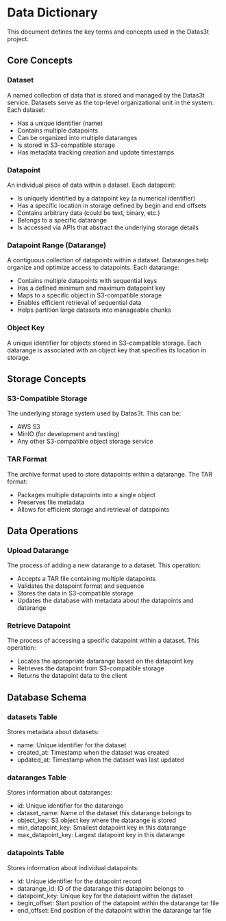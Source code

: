 # Data Dictionary

This document defines the key terms and concepts used in the Datas3t project.

## Core Concepts

### Dataset
A named collection of data that is stored and managed by the Datas3t service. Datasets serve as the top-level organizational unit in the system. Each dataset:
- Has a unique identifier (name)
- Contains multiple datapoints
- Can be organized into multiple dataranges
- Is stored in S3-compatible storage
- Has metadata tracking creation and update timestamps

### Datapoint
An individual piece of data within a dataset. Each datapoint:
- Is uniquely identified by a datapoint key (a numerical identifier)
- Has a specific location in storage defined by begin and end offsets
- Contains arbitrary data (could be text, binary, etc.)
- Belongs to a specific datarange
- Is accessed via APIs that abstract the underlying storage details

### Datapoint Range (Datarange)
A contiguous collection of datapoints within a dataset. Dataranges help organize and optimize access to datapoints. Each datarange:
- Contains multiple datapoints with sequential keys
- Has a defined minimum and maximum datapoint key
- Maps to a specific object in S3-compatible storage
- Enables efficient retrieval of sequential data
- Helps partition large datasets into manageable chunks

### Object Key
A unique identifier for objects stored in S3-compatible storage. Each datarange is associated with an object key that specifies its location in storage.

## Storage Concepts

### S3-Compatible Storage
The underlying storage system used by Datas3t. This can be:
- AWS S3
- MinIO (for development and testing)
- Any other S3-compatible object storage service

### TAR Format
The archive format used to store datapoints within a datarange. The TAR format:
- Packages multiple datapoints into a single object
- Preserves file metadata
- Allows for efficient storage and retrieval of datapoints

## Data Operations

### Upload Datarange
The process of adding a new datarange to a dataset. This operation:
- Accepts a TAR file containing multiple datapoints
- Validates the datapoint format and sequence
- Stores the data in S3-compatible storage
- Updates the database with metadata about the datapoints and datarange

### Retrieve Datapoint
The process of accessing a specific datapoint within a dataset. This operation:
- Locates the appropriate datarange based on the datapoint key
- Retrieves the datapoint from S3-compatible storage
- Returns the datapoint data to the client

## Database Schema

### datasets Table
Stores metadata about datasets:
- name: Unique identifier for the dataset
- created_at: Timestamp when the dataset was created
- updated_at: Timestamp when the dataset was last updated

### dataranges Table
Stores information about dataranges:
- id: Unique identifier for the datarange
- dataset_name: Name of the dataset this datarange belongs to
- object_key: S3 object key where the datarange is stored
- min_datapoint_key: Smallest datapoint key in this datarange
- max_datapoint_key: Largest datapoint key in this datarange

### datapoints Table
Stores information about individual datapoints:
- id: Unique identifier for the datapoint record
- datarange_id: ID of the datarange this datapoint belongs to
- datapoint_key: Unique key for the datapoint within the dataset
- begin_offset: Start position of the datapoint within the datarange tar file
- end_offset: End position of the datapoint within the datarange tar file


